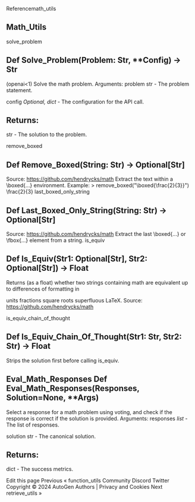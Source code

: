 Referencemath_utils

## Math_Utils

solve_problem

## Def Solve_Problem(Problem: Str, **Config) -> Str

(openai<1) Solve the math problem. Arguments:
problem str - The problem statement.

config *Optional, dict* - The configuration for the API call.

## Returns:

str - The solution to the problem.

remove_boxed

## Def Remove_Boxed(String: Str) -> Optional[Str]

Source: https://github.com/hendrycks/math Extract the text within a \boxed{...} environment. Example: > remove_boxed("\boxed{\frac{2}{3}}") \frac{2}{3} last_boxed_only_string

## Def Last_Boxed_Only_String(String: Str) -> Optional[Str]

Source: https://github.com/hendrycks/math Extract the last \boxed{...} or \fbox{...} element from a string. is_equiv

## Def Is_Equiv(Str1: Optional[Str], Str2: Optional[Str]) -> Float

Returns (as a float) whether two strings containing math are equivalent up to differences of formatting in

units
fractions
square roots
superfluous LaTeX. Source: https://github.com/hendrycks/math

is_equiv_chain_of_thought

## Def Is_Equiv_Chain_Of_Thought(Str1: Str, Str2: Str) -> Float

Strips the solution first before calling is_equiv.

## Eval_Math_Responses Def Eval_Math_Responses(Responses, Solution=None, **Args)

Select a response for a math problem using voting, and check if the response is correct if the solution is provided. Arguments:
responses *list* - The list of responses.

solution str - The canonical solution.

## Returns:

dict - The success metrics.

Edit this page Previous « function_utils Community Discord Twitter Copyright © 2024 AutoGen Authors | Privacy and Cookies Next retrieve_utils »